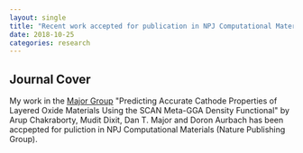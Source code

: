```yaml
---
layout: single
title: "Recent work accepted for publication in NPJ Computational Materials (Nature Publishing Group)"
date: 2018-10-25
categories: research
---
```

## 

## Journal Cover 
My work in the [Major Group](http://www.themajorgroup.org/)  "Predicting Accurate Cathode Properties of Layered Oxide Materials Using the SCAN Meta-GGA Density Functional" by Arup Chakraborty, Mudit Dixit, Dan T. Major and Doron Aurbach has been accpepted for puliction in NPJ Computational Materials (Nature Publishing Group). 
